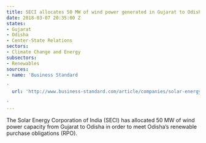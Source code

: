 ```yaml
---
title: SECI allocates 50 MW of wind power generated in Gujarat to Odisha
date: 2018-03-07 20:35:00 Z
states:
- Gujarat
- Odisha
- Center-State Relations
sectors:
- Climate Change and Energy
subsectors:
- Renewables
sources:
- name: 'Business Standard

'
  url: 'http://www.business-standard.com/article/companies/solar-energy-corporation-allocates-50-mw-wind-power-capacity-to-odisha-118022701133_1.html

'
---
```


The Solar Energy Corporation of India (SECI) has allocated 50 MW of wind power capacity from Gujarat to Odisha in order to meet Odisha’s renewable purchase obligations (RPO).
